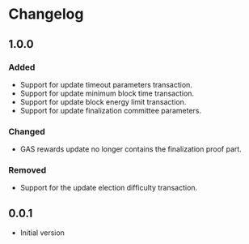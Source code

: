 # Changelog

## 1.0.0

### Added

- Support for update timeout parameters transaction.
- Support for update minimum block time transaction.
- Support for update block energy limit transaction.
- Support for update finalization committee parameters.

### Changed

- GAS rewards update no longer contains the finalization proof part.

### Removed

- Support for the update election difficulty transaction.

## 0.0.1

- Initial version
